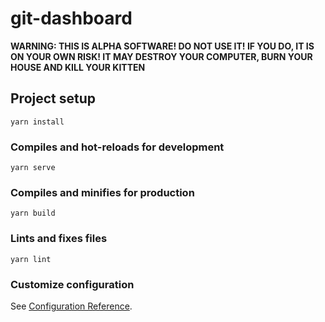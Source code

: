 # git-dashboard

**WARNING: THIS IS ALPHA SOFTWARE! DO NOT USE IT! IF YOU DO, IT IS ON YOUR OWN RISK! IT MAY DESTROY YOUR COMPUTER, BURN YOUR HOUSE AND KILL YOUR KITTEN**

## Project setup
```
yarn install
```

### Compiles and hot-reloads for development
```
yarn serve
```

### Compiles and minifies for production
```
yarn build
```

### Lints and fixes files
```
yarn lint
```

### Customize configuration
See [Configuration Reference](https://cli.vuejs.org/config/).
